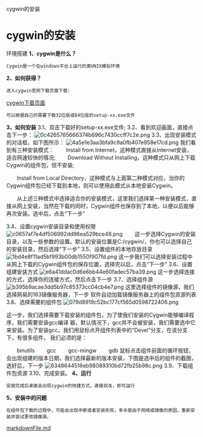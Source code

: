 cygwin的安装

# cygwin的安装

环境搭建
**1、cygwin是什么？**

	Cygwin是一个在windows平台上运行的类UNIX模拟环境

**2、如何获得？**

	进入cygwin官网下载页面下载:

[cygwin下载页面](http://cygwin.com/install.html)

	可以根据自己的需要下载32位版或64位版的setup-xx.exe文件

**3、如何安装**
3.1、双击下载好的setup-xx.exe文件;
3.2、看到欢迎画面，直接点击下一步：
![0c4265765666374b696c7430ccff7c2e.png](https://gitee.com/hjb2722404/tuchuang/raw/master/img/20210108135458.png)
3.3、出现安装模式的对话框，如下图所示：
![4a5e1e3aa3bfa9c9a0fb407e958e17cd.png](https://gitee.com/hjb2722404/tuchuang/raw/master/img/20210108135503.png)
我们看到有三种安装模式：
　　Install from Internet，这种模式直接从Internet安装，适合网速较快的情况;
　　Download Without Installing，这种模式只从网上下载Cygwin的组件包，但不安装;

　　Install from Local Directory，这种模式与上面第二种模式对应，当你的Cygwin组件包已经下载到本地，则可以使用此模式从本地安装Cygwin。

　　从上述三种模式中选择适合你的安装模式，这里我们选择第一种安装模式，直接从网上安装，当然在下载的同时，Cygwin组件也保存到了本地，以便以后能够再次安装。选中后，点击“下一步”

3.4、设置cygwin安装目录和使用权限
![c0657af7e4df506992dd96ea529bce48.png](https://gitee.com/hjb2722404/tuchuang/raw/master/img/20210108135507.png)
　　这一步选择Cygwin的安装目录，以及一些参数的设置。默认的安装位置是C:/cygwin/，你也可以选择自己的安装目录，然后选择“下一步”
3.5、设置组件的本地存放目录
![1bd4e8f11ad5bf993b00db1550f907fd.png](https://gitee.com/hjb2722404/tuchuang/raw/master/img/20210108135516.png)
这一步我们可以选择安装过程中从网上下载的Cygwin组件包的保存位置，选择完以后，点击“下一步”
3.6、设置组建安装方式
![e6a41ddac0d6e6bb44e60fadec57ba39.png](https://gitee.com/hjb2722404/tuchuang/raw/master/img/20210108135519.png)
这一步选择连接的方式，选择你的连接方式，然后点击下一步
3.7、选择组件源
![b395b9acae3dd5b97c85373cc04cb4e7.png](https://gitee.com/hjb2722404/tuchuang/raw/master/img/20210108135522.png)
这里选择组件的镜像源，我们选择网易的163镜像服务器，下一步
软件自动加载镜像服务器上的组件包资源列表
3.8、选择需要的组件包
![079d8919c52bc177cf565d0598722406.png](https://gitee.com/hjb2722404/tuchuang/raw/master/img/20210108135526.png)

这一步，我们选择需要下载安装的组件包，为了使我们安装的Cygwin能够编译程序，我们需要安装gcc编译 器，默认情况下，gcc并不会被安装，我们需要选中它来安装。为了安装gcc，我们用鼠标点开组件列表中的“Devel”分支，在该分支下，有很多组件， 我们必须的是：

　　binutils
　　gcc
　　gcc-mingw
　　gdb
鼠标点击组件前面的循环按钮，会出现组建的版本日期，我们选择最新的版本安装，下图是选中后的组件的截图，选好后，下一步
![6348644516eb98089310bd72fb25b98c.png](https://gitee.com/hjb2722404/tuchuang/raw/master/img/20210108135530.png)
3.9、下载组件包资源
3.10、完成安装。
**4、运行**

	安装完成后桌面会出现cygwin的快捷方式，直接双击，即可运行

**5、安装中的问题**

	在组件包下载的过程中，可能会出现中断或者安装失败，多半是由于网络或镜像的原因，重新安装并尝试更改镜像源。

[markdownFile.md](../_resources/7529161dd29ee4490dea1fb8ebd51037.bin)